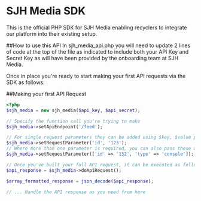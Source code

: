 # SJH Media SDK
This is the official PHP SDK for SJH Media enabling recyclers to integrate our platform into their existing setup.

##How to use this API
In sjh_media_api.php you will need to update 2 lines of code at the top of the file as indicated to include both your API Key and Secret Key as will have been provided by the onboarding team at SJH Media.

Once in place you're ready to start making your first API requests via the SDK as follows:

##Making your first API Request
```php
<?php
$sjh_media = new sjh_media($api_key, $api_secret);

// Specify the function call you're trying to make
$sjh_media->setApiEndpoint('/feed');

// For single request parameters they can be added using $key, $value parameters passed to setRequestParameter():
$sjh_media->setRequestParameter('id', '123');
// Where more than one parameter is required, you can also pass these all through in one hit using an array as follows:
$sjh_media->setRequestParameter(['id' => '132', 'type' => 'console']);

// Once you've built your full API request, it can be executed as follows:
$api_response = $sjh_media->doApiRequest();

$array_formatted_response = json_decode($api_response);

// ... Handle the API response as you need from here
```
